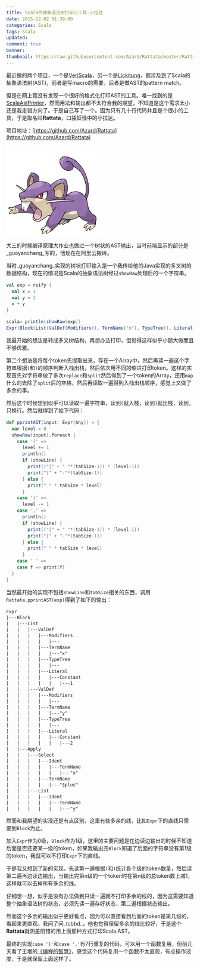 ```yaml
---
title: Scala的抽象语法树打印小工具-小拉达
date: 2015-12-02 01:39:00
categories: Scala
tags: Scala
updated:
comment: true
banner:
thumbnail: https://raw.githubusercontent.com/Azard/Rattata/master/Rattata.png
---
```

最近做的两个项目，一个是[VeriScala](https://github.com/VeriScala/VeriScala)，另一个是[Lickitung](https://github.com/Azard/Lickitung)，都涉及到了Scala的抽象语法树(AST)，前者是写macro的需要，后者是做AST的pattern match。

但是在网上竟没有发现一个很好的格式化打印AST的工具。唯一找到的是[ScalaAstPrinter](https://github.com/jugyo/ScalaAstPrinter)，然而用法和输出都不太符合我的期望，不知道是这个需求太小还是我走错方向了。于是自己写了一个。因为只有几十行代码并且是个很小的工具，于是取名叫**Rattata**，口袋妖怪中的小拉达。

项目地址：[https://github.com/Azard/Rattata](https://github.com/Azard/Rattata)

![](https://raw.githubusercontent.com/Azard/Rattata/master/Rattata.png)

<!-- more -->

大三的时候编译原理大作业也做过一个树状的AST输出，当时前端显示的部分是_guoyanchang_写的，他现在在阿里云搬砖。

当时_guoyanchang_实现的树状打印输入是一个我传给他的Java实现的多叉树的数据结构，现在的情况是Scala的抽象语法树经过`showRaw`处理后的一个字符串。

```Scala
val exp = reify {
  val x = 1
  val y = 2
  x + y
}
```

```Scala
scala> println(showRaw(exp))
Expr(Block(List(ValDef(Modifiers(), TermName("x"), TypeTree(), Literal(Constant(1))), ValDef(Modifiers(), TermName("y"), TypeTree(), Literal(Constant(2)))), Apply(Select(Ident(TermName("x")), TermName("$plus")), List(Ident(TermName("y"))))))
```

我最开始的想法是转成多叉树结构，再想办法打印，但觉得这样似乎小题大做而且不够优雅。

第二个想法是将每个token先提取出来，存在一个Array中，然后再读一遍这个字符串根据`(`和`)`的顺序判断入栈出栈，然后依次用不同的缩进打印token。这样的实现首先对字符串做了多次`replace`和`split`然后得到了一个token的Array，还用`map`什么的去除了`split`后的空格，然后再读取一遍得到入栈出栈顺序，感觉上又做了多余的事。

然后这个时候想到似乎可以读取一遍字符串，读到`(`就入栈，读到`)`就出栈，读到`,`只换行。然后就得到了如下代码：

```Scala
def pprintAST(input: Expr[Any]) = {
  var level = 0
  showRaw(input).foreach {
    case '(' =>
      level += 1
      println()
      if (showLine) {
        print(("|" + " "*(tabSize-1)) * (level-1))
        print("|" + "-"*(tabSize-1))
      } else {
        print(" " * tabSize * level)
      }
    case ')' =>
      level -= 1
    case ',' =>
      println()
      if (showLine) {
        print(("|" + " "*(tabSize-1)) * (level-1))
        print("|" + "-"*(tabSize-1))
      } else {
        print(" " * tabSize * level)
      }
    case ' ' =>
    case f => print(f)
  }
}
```

当然最开始的实现不包括`showLine`和`tabSize`相关的东西，调用`Rattata.pprintAST(exp)`得到了如下的输出：

```
Expr
|---Block
|   |---List
|   |   |---ValDef
|   |   |   |---Modifiers
|   |   |   |   |---
|   |   |   |---TermName
|   |   |   |   |---"x"
|   |   |   |---TypeTree
|   |   |   |   |---
|   |   |   |---Literal
|   |   |   |   |---Constant
|   |   |   |   |   |---1
|   |   |---ValDef
|   |   |   |---Modifiers
|   |   |   |   |---
|   |   |   |---TermName
|   |   |   |   |---"y"
|   |   |   |---TypeTree
|   |   |   |   |---
|   |   |   |---Literal
|   |   |   |   |---Constant
|   |   |   |   |   |---2
|   |---Apply
|   |   |---Select
|   |   |   |---Ident
|   |   |   |   |---TermName
|   |   |   |   |   |---"x"
|   |   |   |---TermName
|   |   |   |   |---"$plus"
|   |   |---List
|   |   |   |---Ident
|   |   |   |   |---TermName
|   |   |   |   |   |---"y"
```

然而和我期望的实现还是有点区别，这里有些多余的线，比如`Expr`下的直线只需要到`Block`为止。

加入`Expr`作为0级，`Block`作为1级，这里的主要问题是在边读边输出的时候不知道后面是否还要某一级的token，如果我输出完`Block`知道了后面的字符串没有第1级的token，我就可以不打印`Expr`下的直线。

于是我又想到了新的实现，先读第一遍根据`(`和`)`统计各个级的token数量，然后读第二遍再边读边输出，当输出完第n级的一个token时在第n级的总token数上减1，这样就可以去掉所有多余的线。

仔细想一想，似乎是没有办法做到只读一遍就不打印多余的线的，因为这需要知道整个抽象语法树的状态，必须先读一遍存好状态，第二遍根据状态输出。

然而这个多余的输出似乎更好看点，因为可以直接看到后面的token是第几级的，看起来更直观。我问了问_tcbbd_，他也觉得保留多余的线比较好，于是这个**Rattata**就阴差阳错的用上面那种方式打印Scala AST。

最终的实现`case '('`和`case ','`有7行重复的代码，可以用一个函数复用，但前几天看了王垠的[《编程的智慧》](http://www.jianshu.com/p/7645a5ea7f46)，感觉这个代码复用一个函数不太直观，有点操作过度，于是就保留上面这样了。
